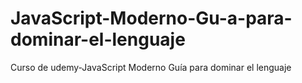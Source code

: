 # JavaScript-Moderno-Gu-a-para-dominar-el-lenguaje
Curso de udemy-JavaScript Moderno Guía para dominar el lenguaje
